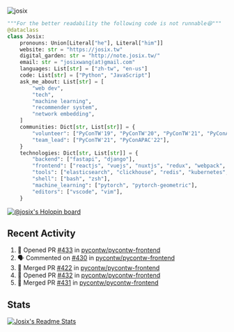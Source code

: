 ![josix](https://komarev.com/ghpvc/?username=josix)
```python
"""For the better readability the following code is not runnable😆"""
@dataclass
class Josix:
    pronouns: Union[Literal["he"], Literal["him"]]
    website: str = "https://josix.tw"
    digital_garden: str = "http://note.josix.tw/"
    email: str = "josixwang(at)gmail.com"
    languages: List[str] = ["zh-tw", "en-us"]
    code: List[str] = ["Python", "JavaScript"]
    ask_me_about: List[str] = [
        "web dev",
        "tech",
        "machine learning",
        "recommender system",
        "network embedding",
    ]
    communities: Dict[str, List[str]] = {
        "volunteer": ["PyConTW'19", "PyConTW'20", "PyConTW'21", "PyConAPAC'22"],
        "team_lead": ["PyConTW'21", "PyConAPAC'22"],
    }
    technologies: Dict[str, List[str]] = {
        "backend": ["fastapi", "django"],
        "frontend": ["reactjs", "vuejs", "nuxtjs", "redux", "webpack", "tailwindcss"],
        "tools": ["elasticsearch", "clickhouse", "redis", "kubernetes", "docker"],
        "shell": ["bash", "zsh"],
        "machine_learning": ["pytorch", "pytorch-geometric"],
        "editors": ["vscode", "vim"],
    }
```
[![@josix's Holopin board](https://holopin.io/api/user/board?user=josix)](https://holopin.io/@josix)

## Recent Activity
<!--START_SECTION:activity-->
1. 💪 Opened PR [#433](https://github.com/pycontw/pycontw-frontend/pull/433) in [pycontw/pycontw-frontend](https://github.com/pycontw/pycontw-frontend)
2. 🗣 Commented on [#430](https://github.com/pycontw/pycontw-frontend/pull/430#issuecomment-1666007934) in [pycontw/pycontw-frontend](https://github.com/pycontw/pycontw-frontend)
3. 🎉 Merged PR [#422](https://github.com/pycontw/pycontw-frontend/pull/422) in [pycontw/pycontw-frontend](https://github.com/pycontw/pycontw-frontend)
4. 💪 Opened PR [#432](https://github.com/pycontw/pycontw-frontend/pull/432) in [pycontw/pycontw-frontend](https://github.com/pycontw/pycontw-frontend)
5. 🎉 Merged PR [#431](https://github.com/pycontw/pycontw-frontend/pull/431) in [pycontw/pycontw-frontend](https://github.com/pycontw/pycontw-frontend)
<!--END_SECTION:activity-->



## Stats
[![Josix's Readme Stats](https://github-readme-stats.vercel.app/api?username=josix&show_icons=true&theme=default&count_private=true&card_width=400)](https://github.com/anuraghazra/github-readme-stats)
